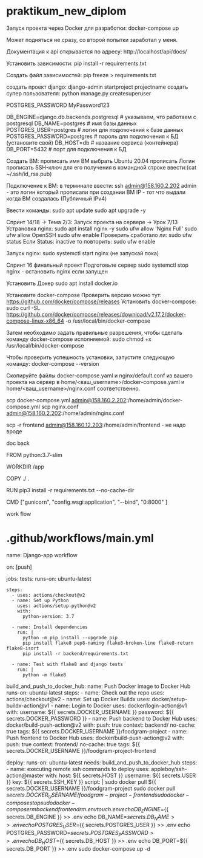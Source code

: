 # praktikum_new_diplom
Запуск проекта через Docker для разработки:
docker-compose up

Может подняться не сразу, со второй попытки заработал у меня. 

Документация к api открывается по адресу: http://localhost/api/docs/


Установить зависимости:
pip install -r requirements.txt 

Создать файл зависимостей:
pip freeze > requirements.txt

создать проект django:
django-admin startproject projectname
создать супер пользователя:
python manage.py createsuperuser

POSTGRES_PASSWORD MyPassword123

DB_ENGINE=django.db.backends.postgresql # указываем, что работаем с postgresql
DB_NAME=postgres # имя базы данных
POSTGRES_USER=postgres # логин для подключения к базе данных
POSTGRES_PASSWORD=postgres # пароль для подключения к БД (установите свой)
DB_HOST=db # название сервиса (контейнера)
DB_PORT=5432 # порт для подключения к БД 


Создать ВМ:
прописать имя ВМ
выбрать Ubuntu 20.04
прописать Логин
прописать SSH-ключ  для его получения 
в командной строке ввести:(cat ~/.ssh/id_rsa.pub)

Подключение к ВМ:
в терминале ввести:  ssh admin@158.160.2.202
admin - это логин который прописали при создании ВМ
IP - тот что выдали когда ВМ создалась (Публичный IPv4)

Ввести команды:
sudo apt update
sudo apt upgrade -y

Спринт 14/18 → Тема 2/3: Запуск проекта на сервере → Урок 7/13
Устрановка nginx:
sudo apt install nginx -y 
sudo ufw allow 'Nginx Full'
sudo ufw allow OpenSSH
sudo ufw enable
Проверить сработало ли:
sudo ufw status
Если Status: inactive то повторить: sudo ufw enable

Запуск nginx:
sudo systemctl start nginx (не запускай пока)

Спринт 16 финальный проект Подготовьте сервер
sudo systemctl stop nginx - остановить nginx если запущен

Установить Докер
sudo apt install docker.io 

Установите docker-compose
Проверить версию можно тут:
https://github.com/docker/compose/releases
Установить docker-compose:
sudo curl -SL https://github.com/docker/compose/releases/download/v2.17.2/docker-compose-linux-x86_64 -o /usr/local/bin/docker-compose

Затем необходимо задать правильные разрешения, чтобы сделать команду docker-compose исполняемой:
sudo chmod +x /usr/local/bin/docker-compose

Чтобы проверить успешность установки, запустите следующую команду:
docker-compose --version

Скопируйте файлы docker-compose.yaml и nginx/default.conf
из вашего проекта на сервер в home/<ваш_username>/docker-compose.yaml 
и home/<ваш_username>/nginx.conf соответственно.

scp docker-compose.yml admin@158.160.2.202:/home/admin/docker-compose.yml
scp nginx.conf admin@158.160.2.202:/home/admin/nginx.conf


scp -r frontend admin@158.160.12.203:/home/admin/frontend  - не надо вроде




doc back

FROM python:3.7-slim

WORKDIR /app

COPY ./ .

RUN pip3 install -r requirements.txt --no-cache-dir

CMD ["gunicorn", "config.wsgi:application", "--bind", "0:8000" ]


work flow

# .github/workflows/**main.yml**
name: Django-app workflow

on: [push]

jobs:
  tests:
    runs-on: ubuntu-latest

    steps:
      - uses: actions/checkout@v2
      - name: Set up Python
        uses: actions/setup-python@v2
        with:
          python-version: 3.7

      - name: Install dependencies
        run: |
          python -m pip install --upgrade pip 
          pip install flake8 pep8-naming flake8-broken-line flake8-return flake8-isort
          pip install -r backend/requirements.txt 

      - name: Test with flake8 and django tests
        run: |
          python -m flake8

  build_and_push_to_docker_hub:
    name: Push Docker image to Docker Hub
    runs-on: ubuntu-latest
    steps:
      - name: Check out the repo
        uses: actions/checkout@v2
      - name: Set up Docker Buildx
        uses: docker/setup-buildx-action@v1
      - name: Login to Docker
        uses: docker/login-action@v1
        with:
          username: ${{ secrets.DOCKER_USERNAME }}
          password: ${{ secrets.DOCKER_PASSWORD }}
      - name: Push backend to Docker Hub
        uses: docker/build-push-action@v2
        with:
          push: true
          context: backend/
          no-cache: true
          tags: ${{ secrets.DOCKER_USERNAME }}/foodgram-project
      - name: Push frontend to Docker Hub
        uses: docker/build-push-action@v2
        with:
          push: true
          context: frontend/
          no-cache: true
          tags: ${{ secrets.DOCKER_USERNAME }}/foodgram-project-frontend

  deploy:
    runs-on: ubuntu-latest
    needs: build_and_push_to_docker_hub
    steps:
      - name: executing remote ssh commands to deploy
        uses: appleboy/ssh-action@master
        with:
          host: ${{ secrets.HOST }}
          username: ${{ secrets.USER }}
          key: ${{ secrets.SSH_KEY }}
          script: |
            sudo docker pull ${{ secrets.DOCKER_USERNAME }}/foodgram-project
            sudo docker pull ${{ secrets.DOCKER_USERNAME }}/foodgram-project-frontend
            sudo docker-compose stop
            sudo docker-compose rm backend frontend
            rm .env
            touch .env
            echo DB_ENGINE=${{ secrets.DB_ENGINE }} >> .env
            echo DB_NAME=${{ secrets.DB_NAME }} >> .env
            echo POSTGRES_USER=${{ secrets.POSTGRES_USER }} >> .env
            echo POSTGRES_PASSWORD=${{ secrets.POSTGRES_PASSWORD }} >> .env
            echo DB_HOST=${{ secrets.DB_HOST }} >> .env
            echo DB_PORT=${{ secrets.DB_PORT }} >> .env
            sudo docker-compose up -d